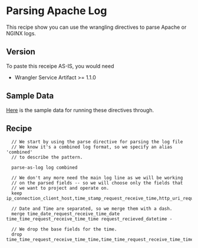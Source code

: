 # Parsing Apache Log

This recipe show you can use the wrangling directives to parse Apache or NGINX logs.

## Version
To paste this receipe AS-IS, you would need

* Wrangler Service Artifact >= 1.1.0

## Sample Data

[Here](sample/apache-combined-logs.log) is the sample data for running these directives through.

## Recipe
```
  // We start by using the parse directive for parsing the log file
  // We know it's a combined log format, so we specify an alias 'combined'
  // to describe the pattern.

  parse-as-log log combined

  // We don't any more need the main log line as we will be working
  // on the parsed fields -- so we will choose only the fields that
  // we want to project and operate on.
  keep ip_connection_client_host,time_stamp_request_receive_time,http_uri_request_referer,http_useragent_request_user_agent,http_path_request_referer_path,http_protocol_request_referer_protocol,time_date_request_receive_time_date,time_time_request_receive_time_time,bytes_response_body_bytes

  // Date and Time are separated, so we merge them with a dash.
  merge time_date_request_receive_time_date time_time_request_receive_time_time request_recieved_datetime -

  // We drop the base fields for the time.
  drop time_time_request_receive_time_time,time_time_request_receive_time_time

```